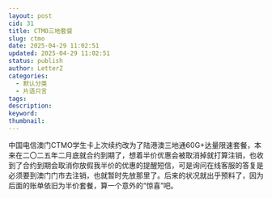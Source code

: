 ```yaml
---
layout: post
cid: 31
title: CTMO三地套餐
slug: ctmo
date: 2025-04-29 11:02:51
updated: 2025-04-29 11:02:51
status: publish
author: LetterZ
categories: 
  - 默认分类
  - 片语只言
tags: 
description: 
keyword: 
thumbnail: 
---
```



中国电信澳门CTMO学生卡上次续约改为了陆港澳三地通60G+达量限速套餐，本来在二〇二五年二月底就合约到期了，想着半价优惠会被取消掉就打算注销，也收到了合约到期会取消你放假我半价的优惠的提醒短信，可是询问在线客服的答复是必须要到澳门门市去注销，也就暂时先放那里了。后来的状况就出乎预料了，因为后面的账单依旧为半价套餐，算一个意外的“惊喜”吧。
